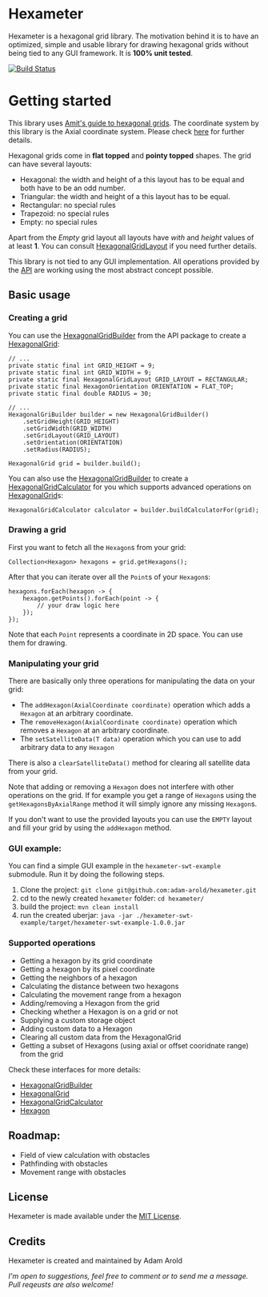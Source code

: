 # Hexameter

Hexameter is a hexagonal grid library. The motivation behind it is to have
an optimized, simple and usable library for drawing hexagonal grids without
being tied to any GUI framework.
It is **100% unit tested**.

[![Build Status](https://api.travis-ci.org/Hexworks/hexameter.svg)](https://travis-ci.org/Hexworks/hexameter)

# Getting started

This library uses [Amit's guide to hexagonal grids](http://www.redblobgames.com/grids/hexagons/). The coordinate system
by this library is the Axial coordinate system. Please check [here](http://www.redblobgames.com/grids/hexagons/#coordinates) for
further details.

Hexagonal grids come in **flat topped** and **pointy topped** shapes. The grid can have several layouts:
 - Hexagonal: the width and height of a this layout has to be equal and both have to be an odd number.
 - Triangular: the width and height of a this layout has to be equal.
 - Rectangular: no special rules
 - Trapezoid: no special rules
 - Empty: no special rules

Apart from the *Empty* grid layout all layouts have *with* and *height* values of at least **1**. You can consult [HexagonalGridLayout](https://github.com/adam-arold/hexameter/blob/master/hexameter-core/src/main/java/org/codetome/hexameter/api/HexagonalGridLayout.java) if you need further details.

This library is not tied to any GUI implementation. All operations provided by the [API](https://github.com/adam-arold/hexameter/tree/master/hexameter-core/src/main/java/org/codetome/hexameter/api) are working using the most abstract concept possible.

## Basic usage

### Creating a grid

You can use the [HexagonalGridBuilder](https://github.com/adam-arold/hexameter/blob/master/hexameter-core/src/main/java/org/codetome/hexameter/api/HexagonalGridBuilder.java) from the API package to create a [HexagonalGrid](https://github.com/adam-arold/hexameter/blob/master/hexameter-core/src/main/java/org/codetome/hexameter/api/HexagonalGrid.java):

    // ...
    private static final int GRID_HEIGHT = 9;
    private static final int GRID_WIDTH = 9;
    private static final HexagonalGridLayout GRID_LAYOUT = RECTANGULAR;
    private static final HexagonOrientation ORIENTATION = FLAT_TOP;
    private static final double RADIUS = 30;

    // ...
    HexagonalGriBuilder builder = new HexagonalGridBuilder()
        .setGridHeight(GRID_HEIGHT)
        .setGridWidth(GRID_WIDTH)
        .setGridLayout(GRID_LAYOUT)
        .setOrientation(ORIENTATION)
        .setRadius(RADIUS);

    HexagonalGrid grid = builder.build();

You can also use the [HexagonalGridBuilder](https://github.com/adam-arold/hexameter/blob/master/hexameter-core/src/main/java/org/codetome/hexameter/api/HexagonalGridBuilder.java) to create a [HexagonalGridCalculator](https://github.com/adam-arold/hexameter/blob/master/hexameter-core/src/main/java/org/codetome/hexameter/api/HexagonalGridCalculator.java) for you which supports advanced operations
on [HexagonalGrid](https://github.com/adam-arold/hexameter/blob/master/hexameter-core/src/main/java/org/codetome/hexameter/api/HexagonalGrid.java)s:

    HexagonalGridCalculator calculator = builder.buildCalculatorFor(grid);

### Drawing a grid

First you want to fetch all the `Hexagon`s from your grid:

    Collection<Hexagon> hexagons = grid.getHexagons();

After that you can iterate over all the `Point`s of your `Hexagon`s:

    hexagons.forEach(hexagon -> {
		hexagon.getPoints().forEach(point -> {
			// your draw logic here
		});
	});

Note that each `Point` represents a coordinate in 2D space. You can use them for drawing.

### Manipulating your grid

There are basically only three operations for manipulating the data on your grid:
- The `addHexagon(AxialCoordinate coordinate)` operation which adds a `Hexagon` at an arbitrary coordinate.
- The `removeHexagon(AxialCoordinate coordinate)` operation which removes a `Hexagon` at an arbitrary coordinate.
- The `setSatelliteData(T data)` operation which you can use to add arbitrary data to any `Hexagon`

There is also a `clearSatelliteData()` method for clearing all satellite data from your grid.

Note that adding or removing a `Hexagon` does not interfere with other operations on the grid. If for example you
get a range of `Hexagon`s using the `getHexagonsByAxialRange` method it will simply ignore any missing `Hexagon`s.

If you don't want to use the provided layouts you can use the `EMPTY` layout and fill your grid by using the `addHexagon` method.

### GUI example:

You can find a simple GUI example in the `hexameter-swt-example` submodule. Run it by doing the following steps.

1. Clone the project: `git clone git@github.com:adam-arold/hexameter.git`
2. cd to the newly created `hexameter` folder: `cd hexameter/`
3. build the project: `mvn clean install`
4. run the created uberjar: `java -jar ./hexameter-swt-example/target/hexameter-swt-example-1.0.0.jar`


### Supported operations
 - Getting a hexagon by its grid coordinate
 - Getting a hexagon by its pixel coordinate
 - Getting the neighbors of a hexagon
 - Calculating the distance between two hexagons
 - Calculating the movement range from a hexagon
 - Adding/removing a Hexagon from the grid
 - Checking whether a Hexagon is on a grid or not
 - Supplying a custom storage object
 - Adding custom data to a Hexagon
 - Clearing all custom data from the HexagonalGrid
 - Getting a subset of Hexagons (using axial or offset cooridnate range) from the grid

Check these interfaces for more details:

- [HexagonalGridBuilder](https://github.com/adam-arold/hexameter/blob/master/hexameter-core/src/main/java/org/codetome/hexameter/api/HexagonalGridBuilder.java)
- [HexagonalGrid](https://github.com/adam-arold/hexameter/blob/master/hexameter-core/src/main/java/org/codetome/hexameter/api/HexagonalGrid.java)
- [HexagonalGridCalculator](https://github.com/adam-arold/hexameter/blob/master/hexameter-core/src/main/java/org/codetome/hexameter/api/HexagonalGridCalculator.java)
- [Hexagon](https://github.com/adam-arold/hexameter/blob/master/hexameter-core/src/main/java/org/codetome/hexameter/api/Hexagon.java)

## Roadmap:
 - Field of view calculation with obstacles
 - Pathfinding with obstacles
 - Movement range with obstacles

## License
Hexameter is made available under the [MIT License](http://www.opensource.org/licenses/mit-license.php).

## Credits
Hexameter is created and maintained by Adam Arold

*I'm open to suggestions, feel free to comment or to send me a message.
Pull reqeusts are also welcome!*
